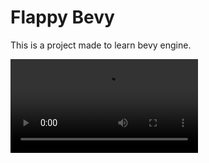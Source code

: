 # Flappy Bevy

This is a project made to learn bevy engine.

![Demo](https://github.com/allangalera/bevy-flappy/raw/main/readme-assets/recording.mp4)